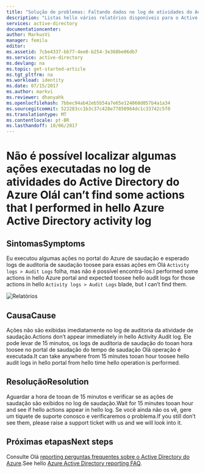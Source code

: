 ```yaml
---
title: "Solução de problemas: Faltando dados no log de atividades do Active Directory do Azure Olá | Microsoft Docs"
description: "Listas hello vários relatórios disponíveis para o Active Directory do Azure"
services: active-directory
documentationcenter: 
author: MarkusVi
manager: femila
editor: 
ms.assetid: 7cbe4337-bb77-4ee0-b254-3e368be06db7
ms.service: active-directory
ms.devlang: na
ms.topic: get-started-article
ms.tgt_pltfrm: na
ms.workload: identity
ms.date: 07/15/2017
ms.author: markvi
ms.reviewer: dhanyahk
ms.openlocfilehash: 7bbec94ab42eb5b54a7e65e124060d057b4a1a34
ms.sourcegitcommit: 523283cc1b3c37c428e77850964dc1c33742c5f0
ms.translationtype: MT
ms.contentlocale: pt-BR
ms.lasthandoff: 10/06/2017
---
```

# <a name="i-cant-find-some-actions-that-i-performed-in-hello-azure-active-directory-activity-log"></a><span data-ttu-id="6293b-103">Não é possível localizar algumas ações executadas no log de atividades do Active Directory do Azure Olá</span><span class="sxs-lookup"><span data-stu-id="6293b-103">I can’t find some actions that I performed in hello Azure Active Directory activity log</span></span>


## <a name="symptoms"></a><span data-ttu-id="6293b-104">Sintomas</span><span class="sxs-lookup"><span data-stu-id="6293b-104">Symptoms</span></span>

<span data-ttu-id="6293b-105">Eu executou algumas ações no portal do Azure de saudação e esperado logs de auditoria de saudação toosee para essas ações em Olá `Activity logs > Audit Logs` folha, mas não é possível encontrá-los.</span><span class="sxs-lookup"><span data-stu-id="6293b-105">I performed some actions in hello Azure portal and expected toosee hello audit logs for those actions in hello `Activity logs > Audit Logs` blade, but I can’t find them.</span></span>

 ![Relatórios](./media/active-directory-reporting-troubleshoot-missing-audit-data/01.png)
 

## <a name="cause"></a><span data-ttu-id="6293b-107">Causa</span><span class="sxs-lookup"><span data-stu-id="6293b-107">Cause</span></span>

<span data-ttu-id="6293b-108">Ações não são exibidas imediatamente no log de auditoria da atividade de saudação.</span><span class="sxs-lookup"><span data-stu-id="6293b-108">Actions don’t appear immediately in hello Activity Audit log.</span></span> <span data-ttu-id="6293b-109">Ele pode levar de 15 minutos, os logs de auditoria de saudação do tooan hora toosee no portal de saudação do tempo de saudação Olá operação é executada.</span><span class="sxs-lookup"><span data-stu-id="6293b-109">It can take anywhere from 15 minutes tooan hour toosee hello audit logs in hello portal from hello time hello operation is performed.</span></span>

## <a name="resolution"></a><span data-ttu-id="6293b-110">Resolução</span><span class="sxs-lookup"><span data-stu-id="6293b-110">Resolution</span></span>

<span data-ttu-id="6293b-111">Aguardar a hora de tooan de 15 minutos e verificar se as ações de saudação são exibidos no log de saudação.</span><span class="sxs-lookup"><span data-stu-id="6293b-111">Wait for 15 minutes tooan hour and see if hello actions appear in hello log.</span></span> <span data-ttu-id="6293b-112">Se você ainda não os vê, gere um tíquete de suporte conosco e verificaremos o problema.</span><span class="sxs-lookup"><span data-stu-id="6293b-112">If you still don’t see them, please raise a support ticket with us and we will look into it.</span></span>


## <a name="next-steps"></a><span data-ttu-id="6293b-113">Próximas etapas</span><span class="sxs-lookup"><span data-stu-id="6293b-113">Next steps</span></span>
<span data-ttu-id="6293b-114">Consulte Olá [reporting perguntas frequentes sobre o Active Directory do Azure](active-directory-reporting-faq.md).</span><span class="sxs-lookup"><span data-stu-id="6293b-114">See hello [Azure Active Directory reporting FAQ](active-directory-reporting-faq.md).</span></span>

